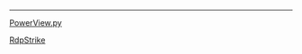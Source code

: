 ---
[PowerView.py](https://github.com/aniqfakhrul/powerview.py)  

[RdpStrike](https://github.com/0xEr3bus/RdpStrike)  





